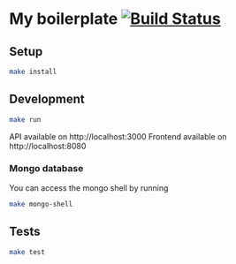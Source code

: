 # My boilerplate [![Build Status](https://travis-ci.org/djhi/boilerplate.svg?branch=master)](https://travis-ci.org/djhi/boilerplate)

## Setup
```sh
make install
```

## Development
```sh
make run
```

API available on http://localhost:3000
Frontend available on http://localhost:8080

### Mongo database

You can access the mongo shell by running
```sh
make mongo-shell
```

## Tests
```sh
make test
```